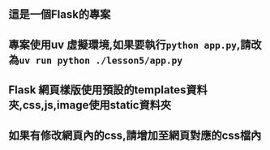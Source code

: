 ## 這是一個Flask的專案
## 專案使用uv 虛擬環境,如果要執行`python app.py`,請改為`uv run python ./lesson5/app.py`
## Flask 網頁樣版使用預設的templates資料夾,css,js,image使用static資料夾
## 如果有修改網頁內的css,請增加至網頁對應的css檔內